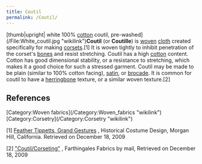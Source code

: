 ```yaml
---
title: Coutil
permalink: /Coutil/
---
```


[thumb\|upright\| white 100% [cotton](cotton "wikilink") coutil,
pre-washed](/File:White_coutil.jpg "wikilink")**Coutil** (or
**Coutille**) is [woven](/Weaving "wikilink") [cloth](/cloth "wikilink")
created specifically for making [corsets](/corset "wikilink").[1] It is
woven tightly to inhibit penetration of the corset's
[bones](/Bone_(corsetry) "wikilink") and resist stretching. Coutil has a
high [cotton](/cotton "wikilink") content. Cotton has good dimensional
stability, or a resistance to stretching, which makes it a good choice
for such a stressed garment. Coutil may be made to be plain (similar to
100% cotton facing), [satin](/satin "wikilink"), or
[brocade](/brocade "wikilink"). It is common for coutil to have a
[herringbone](/Herringbone_(cloth) "wikilink") texture, or a similar
woven texture.[2]

## References

<references/>
[Category:Woven fabrics](/Category:Woven_fabrics "wikilink")
[Category:Corsetry](/Category:Corsetry "wikilink")

[1] [Feather Tippetts, Grand
Gestures](http://www.denverfabrics.com/pages/static/coutil.htm) ,
Historical Costume Design, Morgan Hill, California. Retrieved on
December 18, 2009

[2] ["Coutil/Corseting"](http://www.farthingales.on.ca/coutil.php) ,
Farthingales Fabrics by mail, Retrieved on December 18, 2009